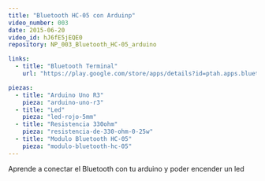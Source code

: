 ```yaml
---
title: "Bluetooth HC-05 con Arduinp"
video_number: 003
date: 2015-06-20
video_id: hJ6fE5jEQE0
repository: NP_003_Bluetooth_HC-05_arduino

links:
  - title: "Bluetooth Terminal"
    url: "https://play.google.com/store/apps/details?id=ptah.apps.bluetoothterminal"

piezas:
  - title: "Arduino Uno R3"
    pieza: "arduino-uno-r3"
  - title: "Led"
    pieza: "led-rojo-5mm"
  - title: "Resistencia 330ohm"
    pieza: "resistencia-de-330-ohm-0-25w"
  - title: "Modulo Bluetooth HC-05"
    pieza: "modulo-bluetooth-hc-05"
---
```


Aprende a conectar el Bluetooth con tu arduino y poder encender un led
